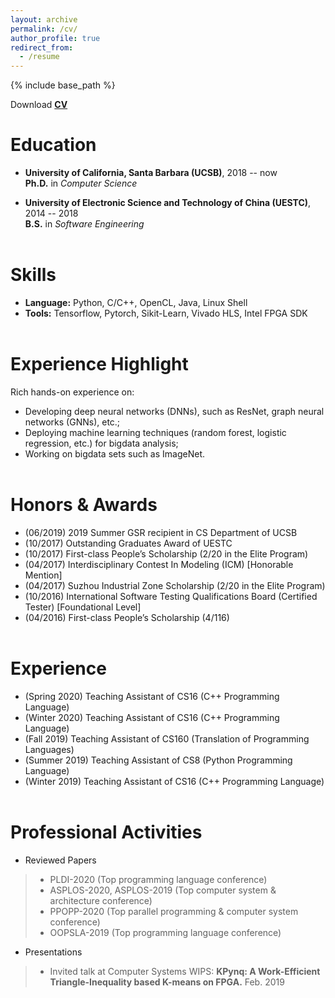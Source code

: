 ```yaml
---
layout: archive
permalink: /cv/
author_profile: true
redirect_from:
  - /resume
---
```

{% include base_path %}
<link rel="shortcut icon" type="image/x-icon" href="http://wang-yuke.com/images/logo.png" />


Download <a href="http://wang-yuke.com/files/CV_Yuke_Wang.pdf">**CV**</a>

Education
======
+ **University of California, Santa Barbara (UCSB)**, 2018 -- now <br />
  **Ph.D.** in *Computer Science*

+ **University of Electronic Science and Technology of China (UESTC)**, 2014 -- 2018 <br />
  **B.S.** in *Software Engineering*  <br /> <br />


Skills
======
* **Language:** Python, C/C++, OpenCL, Java, Linux Shell
* **Tools:** Tensorflow, Pytorch, Sikit-Learn, Vivado HLS, Intel FPGA SDK <br /> <br />


Experience Highlight
======
Rich hands-on experience on: 
+ Developing deep neural networks (DNNs), such as ResNet, graph neural networks (GNNs), etc.;
+ Deploying machine learning techniques (random forest, logistic regression, etc.) for bigdata analysis; 
+ Working on bigdata sets such as ImageNet. <br /> <br />


Honors & Awards
=====
+ (06/2019) 2019 Summer GSR recipient in CS Department of UCSB 
+ (10/2017) Outstanding Graduates Award of UESTC 
+ (10/2017) First-class People’s Scholarship (2/20 in the Elite Program)
+ (04/2017) Interdisciplinary Contest In Modeling (ICM) [Honorable Mention] 
+ (04/2017) Suzhou Industrial Zone Scholarship (2/20 in the Elite Program) 
+ (10/2016) International Software Testing Qualifications Board (Certified Tester) [Foundational Level] 
+ (04/2016) First-class People’s Scholarship (4/116)  <br /> <br />


Experience
=======
+ (Spring 2020) Teaching Assistant of CS16 (C++ Programming Language) 
+ (Winter 2020) Teaching Assistant of CS16 (C++ Programming Language) 
+ (Fall   2019) Teaching Assistant of CS160 (Translation of Programming Languages) 
+ (Summer 2019) Teaching Assistant of CS8 (Python Programming Language)            
+ (Winter 2019) Teaching Assistant of CS16 (C++ Programming Language)  <br /> <br />


Professional Activities
==========
+ Reviewed Papers <br>
> * PLDI-2020                (Top programming language conference) 
> * ASPLOS-2020, ASPLOS-2019 (Top computer system & architecture conference) <br>
> * PPOPP-2020               (Top parallel programming & computer system conference)   <br>
> * OOPSLA-2019              (Top programming language conference) <br>

+ Presentations <br>
> * Invited talk at Computer Systems WIPS: **KPynq: A Work-Efficient Triangle-Inequality based K-means on FPGA.** Feb. 2019 <br>
